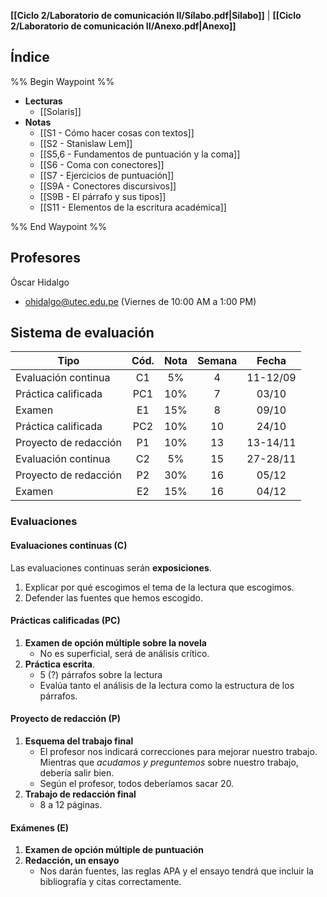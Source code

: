 **[[Ciclo 2/Laboratorio de comunicación II/Sílabo.pdf|Sílabo]]** | **[[Ciclo 2/Laboratorio de comunicación II/Anexo.pdf|Anexo]]**

## Índice

%% Begin Waypoint %%
- **Lecturas**
	- [[Solaris]]
- **Notas**
	- [[S1 - Cómo hacer cosas con textos]]
	- [[S2 - Stanislaw Lem]]
	- [[S5,6 - Fundamentos de puntuación y la coma]]
	- [[S6 - Coma con conectores]]
	- [[S7 - Ejercicios de puntuación]]
	- [[S9A - Conectores discursivos]]
	- [[S9B - El párrafo y sus tipos]]
	- [[S11 - Elementos de la escritura académica]]

%% End Waypoint %%

## Profesores

Óscar Hidalgo
- ohidalgo@utec.edu.pe (Viernes de 10:00 AM a 1:00 PM)

## Sistema de evaluación

| Tipo                  | Cód. | Nota | Semana |  Fecha   |
| --------------------- | :--: | :--: | :----: | :------: |
| Evaluación continua   |  C1  |  5%  |   4    | 11-12/09 |
| Práctica calificada   | PC1  | 10%  |   7    |  03/10   |
| Examen                |  E1  | 15%  |   8    |  09/10   |
| Práctica calificada   | PC2  | 10%  |   10   |  24/10   |
| Proyecto de redacción |  P1  | 10%  |   13   | 13-14/11 |
| Evaluación continua   |  C2  |  5%  |   15   | 27-28/11 |
| Proyecto de redacción |  P2  | 30%  |   16   |  05/12   |
| Examen                |  E2  | 15%  |   16   |  04/12   |

### Evaluaciones

#### Evaluaciones continuas (C)

Las evaluaciones continuas serán **exposiciones**.

1. Explicar por qué escogimos el tema de la lectura que escogimos.
2. Defender las fuentes que hemos escogido.

#### Prácticas calificadas (PC)

1. **Examen de opción múltiple sobre la novela**
	- No es superficial, será de análisis crítico.
1. **Práctica escrita**.
	- 5 (?) párrafos sobre la lectura
	- Evalúa tanto el análisis de la lectura como la estructura de los párrafos.

#### Proyecto de redacción (P)

1.  **Esquema del trabajo final**
	- El profesor nos indicará correcciones para mejorar nuestro trabajo. Mientras que *acudamos y preguntemos* sobre nuestro trabajo, debería salir bien.
	- Según el profesor, todos deberíamos sacar 20.
2. **Trabajo de redacción final**
	- 8 a 12 páginas.

#### Exámenes (E)

1. **Examen de opción múltiple de puntuación**
2. **Redacción, un ensayo**
	- Nos darán fuentes, las reglas APA y el ensayo tendrá que incluir la bibliografía y citas correctamente. 
